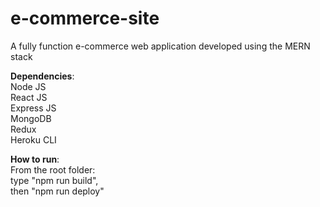 # e-commerce-site
A fully function e-commerce web application developed using the MERN stack  

**Dependencies**:  
Node JS  
React JS  
Express JS  
MongoDB  
Redux  
Heroku CLI  

**How to run**:  
From the root folder:  
type "npm run build",  
then "npm run deploy"  
